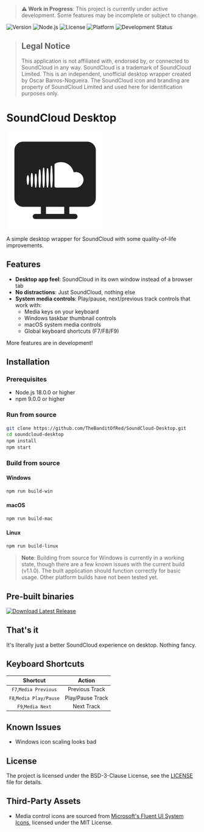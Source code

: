 > **⚠️ Work in Progress**: This project is currently under active development. Some features may be incomplete or subject to change.

![Version](https://img.shields.io/badge/version-1.1.0-blue)
![Node.js](https://img.shields.io/badge/Node.js-18+-339933?logo=node.js)
![License](https://img.shields.io/badge/license-BSD--3--Clause-green)
![Platform](https://img.shields.io/badge/platform-Windows%20%7C%20macOS%20%7C%20Linux-lightgrey)
![Development Status](https://img.shields.io/badge/status-early%20development-orange)

> ## Legal Notice
> This application is not affiliated with, endorsed by, or connected to SoundCloud in any way. SoundCloud is a trademark of SoundCloud Limited. This is an independent, unofficial desktop wrapper created by Oscar Barros-Nogueira. The SoundCloud icon and branding are property of SoundCloud Limited and used here for identification purposes only.

# SoundCloud Desktop
<img src="assets/icon.png" width="256" height="256">

A simple desktop wrapper for SoundCloud with some quality-of-life improvements.

## Features

- **Desktop app feel**: SoundCloud in its own window instead of a browser tab
- **No distractions**: Just SoundCloud, nothing else
- **System media controls**: Play/pause, next/previous track controls that work with:
  - Media keys on your keyboard
  - Windows taskbar thumbnail controls
  - macOS system media controls
  - Global keyboard shortcuts (F7/F8/F9)

More features are in development!

## Installation

### Prerequisites
- Node.js 18.0.0 or higher
- npm 9.0.0 or higher

### Run from source
```bash
git clone https://github.com/TheBanditOfRed/SoundCloud-Desktop.git
cd soundcloud-desktop
npm install
npm start
```

### Build from source

#### Windows
```bash
npm run build-win
```

#### macOS
```bash
npm run build-mac
```

#### Linux
```bash
npm run build-linux
```

>**Note**: Building from source for Windows is currently in a working state, though there are a few known issues with the current build (v1.1.0). The built application should function correctly for basic usage. Other platform builds have not been tested yet.

## Pre-built binaries
[![Download Latest Release](https://img.shields.io/github/v/release/TheBanditOfRed/SoundCloud-Desktop?style=for-the-badge&logo=github)](https://github.com/TheBanditOfRed/SoundCloud-Desktop/releases/latest)

## That's it

It's literally just a better SoundCloud experience on desktop. Nothing fancy.

## Keyboard Shortcuts
|        Shortcut         |      Action      |
|:-----------------------:|:----------------:|
|  `F7`,`Media Previous`  |  Previous Track  |
| `F8`,`Media Play/Pause` | Play/Pause Track |
|    `F9`,`Media Next`    |    Next Track    |

## Known Issues
- Windows icon scaling looks bad

## License

The project is licensed under the BSD-3-Clause License, see the [LICENSE](LICENSE) file for details.

## Third-Party Assets
- Media control icons are sourced from [Microsoft's Fluent UI System Icons](https://github.com/microsoft/fluentui-system-icons), licensed under the MIT License.
